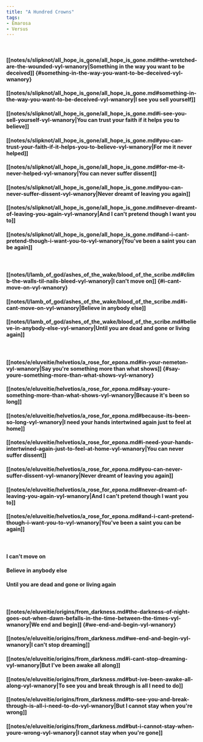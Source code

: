 ```yaml
---
title: "A Hundred Crowns"
tags:
- Emarosa
- Versus
---
```

&nbsp;
#### [[notes/s/slipknot/all_hope_is_gone/all_hope_is_gone.md#the-wretched-are-the-wounded-vyl-wnanory|Something in the way you want to be deceived]] {#something-in-the-way-you-want-to-be-deceived-vyl-wnanory}
#### [[notes/s/slipknot/all_hope_is_gone/all_hope_is_gone.md#something-in-the-way-you-want-to-be-deceived-vyl-wnanory|I see you sell yourself]]
#### [[notes/s/slipknot/all_hope_is_gone/all_hope_is_gone.md#i-see-you-sell-yourself-vyl-wnanory|You can trust your faith if it helps you to believe]]
#### [[notes/s/slipknot/all_hope_is_gone/all_hope_is_gone.md#you-can-trust-your-faith-if-it-helps-you-to-believe-vyl-wnanory|For me it never helped]]
#### [[notes/s/slipknot/all_hope_is_gone/all_hope_is_gone.md#for-me-it-never-helped-vyl-wnanory|You can never suffer dissent]]
#### [[notes/s/slipknot/all_hope_is_gone/all_hope_is_gone.md#you-can-never-suffer-dissent-vyl-wnanory|Never dreamt of leaving you again]]
#### [[notes/s/slipknot/all_hope_is_gone/all_hope_is_gone.md#never-dreamt-of-leaving-you-again-vyl-wnanory|And I can't pretend though I want you to]]
#### [[notes/s/slipknot/all_hope_is_gone/all_hope_is_gone.md#and-i-cant-pretend-though-i-want-you-to-vyl-wnanory|You've been a saint you can be again]]
&nbsp;
#### [[notes/l/lamb_of_god/ashes_of_the_wake/blood_of_the_scribe.md#climb-the-walls-til-nails-bleed-vyl-wnanory|I can't move on]] {#i-cant-move-on-vyl-wnanory}
#### [[notes/l/lamb_of_god/ashes_of_the_wake/blood_of_the_scribe.md#i-cant-move-on-vyl-wnanory|Believe in anybody else]]
#### [[notes/l/lamb_of_god/ashes_of_the_wake/blood_of_the_scribe.md#believe-in-anybody-else-vyl-wnanory|Until you are dead and gone or living again]]
&nbsp;
#### [[notes/e/eluveitie/helvetios/a_rose_for_epona.md#in-your-nemeton-vyl-wnanory|Say you're something more than what shows]] {#say-youre-something-more-than-what-shows-vyl-wnanory}
#### [[notes/e/eluveitie/helvetios/a_rose_for_epona.md#say-youre-something-more-than-what-shows-vyl-wnanory|Because it's been so long]]
#### [[notes/e/eluveitie/helvetios/a_rose_for_epona.md#because-its-been-so-long-vyl-wnanory|I need your hands intertwined again just to feel at home]]
#### [[notes/e/eluveitie/helvetios/a_rose_for_epona.md#i-need-your-hands-intertwined-again-just-to-feel-at-home-vyl-wnanory|You can never suffer dissent]]
#### [[notes/e/eluveitie/helvetios/a_rose_for_epona.md#you-can-never-suffer-dissent-vyl-wnanory|Never dreamt of leaving you again]]
#### [[notes/e/eluveitie/helvetios/a_rose_for_epona.md#never-dreamt-of-leaving-you-again-vyl-wnanory|And I can't pretend though I want you to]]
#### [[notes/e/eluveitie/helvetios/a_rose_for_epona.md#and-i-cant-pretend-though-i-want-you-to-vyl-wnanory|You've been a saint you can be again]]
&nbsp;
#### I can't move on
#### Believe in anybody else
#### Until you are dead and gone or living again
&nbsp;
#### [[notes/e/eluveitie/origins/from_darkness.md#the-darkness-of-night-goes-out-when-dawn-befalls-in-the-time-between-the-times-vyl-wnanory|We end and begin]] {#we-end-and-begin-vyl-wnanory}
#### [[notes/e/eluveitie/origins/from_darkness.md#we-end-and-begin-vyl-wnanory|I can't stop dreaming]]
#### [[notes/e/eluveitie/origins/from_darkness.md#i-cant-stop-dreaming-vyl-wnanory|But I've been awake all along]]
#### [[notes/e/eluveitie/origins/from_darkness.md#but-ive-been-awake-all-along-vyl-wnanory|To see you and break through is all I need to do]]
#### [[notes/e/eluveitie/origins/from_darkness.md#to-see-you-and-break-through-is-all-i-need-to-do-vyl-wnanory|But I cannot stay when you're wrong]]
#### [[notes/e/eluveitie/origins/from_darkness.md#but-i-cannot-stay-when-youre-wrong-vyl-wnanory|I cannot stay when you're gone]]
